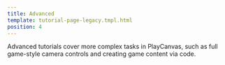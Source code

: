 ```yaml
---
title: Advanced
template: tutorial-page-legacy.tmpl.html
position: 4
---
```


Advanced tutorials cover more complex tasks in PlayCanvas, such as full game-style camera controls and creating game content via code.

